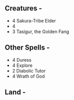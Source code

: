 ## Creatures - 
* 4 Sakura-Tribe Elder
* 4 
* 3 Tasigur, the Golden Fang

## Other Spells - 
* 4 Duress
* 4 Explore
* 2 Diabolic Tutor
* 4 Wrath of God


## Land - 
